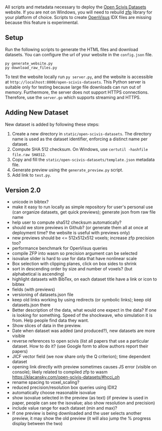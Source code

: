 All scripts and metadata necessary to deploy the [Open Scivis Datasets](https://klacansky.com/open-scivis-datasets) website. If you are not on Windows, you will need to
rebuild [zfp](https://github.com/LLNL/zfp) library for your platform of choice. Scripts to create
[OpenVisus](https://github.com/sci-visus/OpenVisus) IDX files are missing because this feature is experimental.


## Setup
Run the following scripts to generate the HTML files and download datasets. You can configure the url of your website in the `config.json` file.

```
py generate_website.py
py download_raw_files.py
```

To test the website locally run `py server.py`, and the website is accessible at `http://localhost:8000/open-scivis-datasets`. This Python server
is suitable only for testing because large file downloads can run out of memory. Furthermore, the server does not support HTTPS connections. Therefore, use the `server.go` which supports streaming and HTTPS.


## Adding New Dataset

New dataset is added by following these steps:

1. Create a new directory in `static/open-scivis-datasets`. The directory name is used as the dataset identifier, enforcing a distinct name per dataset.
2. Compute SHA 512 checksum. On Windows, use `certutil -hashfile file.raw SHA512`.
3. Copy and fill the `static/open-scivis-datasets/template.json` metadata file.
4. Generate preview using the `generate_preview.py` script.
5. Add link to `test.py`.


## Version 2.0
- unicode in bibtex?
- make it easy to run locally as simple repository for user's personal use (can organize datasets, get quick previews); generate json from raw file name
- help user to compute sha512 checksum automatically?
- should we store previews in Github? (or generate them all at once at deployment time? the website is useful with previews only)
- new previews should be <= 512x512x512 voxels; increase zfp precision too?
- performance benchmark for OpenVisus queries
- compile ZFP into wasm so precision argument can be selected
- isovalue slider is hard to use for data that have nonlinear scale
- Box selection with clipping planes, click on box sides to shrink
- sort in descending order by size and number of voxels? (but alphabetical is ascending)
- highlight datasets with BibTex, on each dataset title have a link or icon to bibtex
- fields (with previews)
- versioning of datasets.json file
- keep old links working by using redirects (or symbolic links); keep old datasets.json there
- Better description of the data, what would one expect in the data? If one is looking for something. Speed of the shockwave, who simulation it is from. Help people find data they want.
- Show slices of data in the preview.
- Date when dataset was added (and produced?), new datasets are more visible
- reverse references to open scivis (list all papers that use a particular dataset. How to do it? (use Google form to allow authors report their papers)
- JICF vector field (we now share only the Q criterion); time dependent dataset
- opening link directly with preview sometimes causes JS error (visible on console); likely related to compiled zfp to wasm https://klacansky.com/open-scivis-datasets/#hcci_oh
- rename spacing to voxel_scaling?
- reduced precision/resolution box queries using IDX2
- automatically choose reasonable isovalue
- show isovalue selected in the preview (as text) (if preview is used in paper, people can see the isovalue; also show resolution and precision)
- include value range for each dataset (min and max)?
- If one preview is being downloaded and the user selects another preview, it may show the old preview (it will also jump the % progress display between the two)
